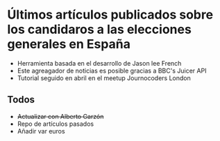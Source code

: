 # Últimos artículos publicados sobre los candidaros a las elecciones generales en España

- Herramienta basada en el desarrollo de Jason lee French
- Este agreagador de noticias es posible gracias a BBC's Juicer API
- Tutorial seguido en abril en el meetup Journocoders London

Todos
------

- ~~Actualizar con Alberto Garzón~~
- Repo de artículos pasados
- Añadir var euros
